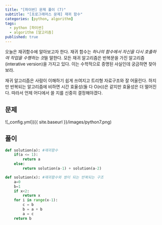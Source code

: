 ```yaml
---
title: "[파이썬] 문제 풀이 (7)"
subtitle: "[프로그래머스 문제] 재귀 함수"
categories: [python, algorithm]
tags:
  - python [파이썬]
  - algorithm [알고리즘]
published: true
---
```

오늘은 재귀함수에 알아보고자 한다.
재귀 함수는 *하나의 함수에서 자신을 다시 호출하여 작업을 수행하는 것*을 말한다.
모든 재귀 알고리즘은 반복문을 가진 알고리즘(interative version)을 가지고 있다. 이는 수학적으로 증명된 사실인데 궁금하면 찾아보라.

재귀 알고리즘은 사람이 이해하기 쉽게 쓰여지고 트리형 자료구조와 잘 어울린다. 하지만 반복되는 알고리즘에 비하면 시간 효율성(둘 다 O(n))은 같지만 효율성은 더 떨어진다. 따라서 언제 어디에서 쓸 지를 신중히 결정해야겠다.

## 문제
![_config.yml]({{ site.baseurl }}/images/python7.png)

## 풀이
```python
def solution(a): #재귀함수
    if(a <= 1):
        return a
    else:
        return solution(a-1) + solution(a-2)
```

```python
def solution(x): #재귀함수와 쌍이 되는 반복되는 구조
    a=0
    b=1
    if x<2:
        return x
    for i in range(x-1):
        c = b
        b = a + b
        a = c
    return b
```
